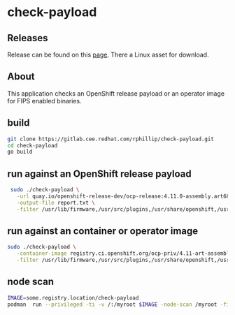 # check-payload

## Releases

Release can be found on this [page](https://gitlab.cee.redhat.com/rphillip/check-payload/-/releases). There a Linux asset for download.

## About

This application checks an OpenShift release payload or an operator image for FIPS enabled binaries.

## build

```sh
git clone https://gitlab.cee.redhat.com/rphillip/check-payload.git
cd check-payload
go build
```

## run against an OpenShift release payload

```sh
 sudo ./check-payload \
   -url quay.io/openshift-release-dev/ocp-release:4.11.0-assembly.art6883.4 \
   -output-file report.txt \
   -filter /usr/lib/firmware,/usr/src/plugins,/usr/share/openshift,/usr/libexec/catatonit/catatonit,/usr/bin/pod,/usr/bin/tini-static,/usr/bin/cpb,/usr/sbin/build-locale-archive,/usr/bin/pinns
```

## run against an container or operator image

```sh
sudo ./check-payload \
   -container-image registry.ci.openshift.org/ocp-priv/4.11-art-assembly-art6883-3-priv@sha256:138b1b9ae11b0d3b5faafacd1b469ec8c20a234b387ae33cf007441fa5c5d567 \
   -filter /usr/lib/firmware,/usr/src/plugins,/usr/share/openshift,/usr/libexec/catatonit/catatonit,/usr/bin/pod,/usr/bin/tini-static,/usr/bin/cpb,/usr/sbin/build-locale-archive,/usr/bin/pinns
```

## node scan

```sh
IMAGE=some.registry.location/check-payload
podman  run --privileged -ti -v /:/myroot $IMAGE -node-scan /myroot -filter /usr/lib/firmware,/usr/src/plugins,/usr/share/openshift,/usr/libexec/catatonit/catatonit,/usr/bin/pod,/usr/bin/tini-static,/usr/bin/cpb,/usr/sbin/build-locale-archive,/usr/bin/pinns
```
